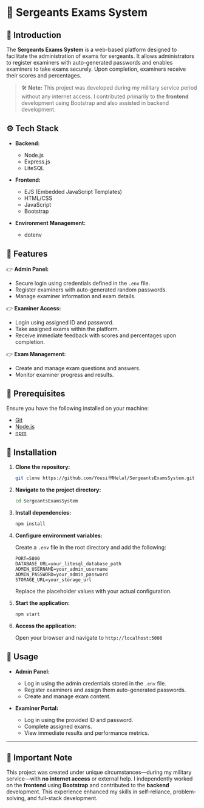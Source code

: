 # 📝 Sergeants Exams System

## <a name="introduction">🎉 Introduction</a>

The **Sergeants Exams System** is a web-based platform designed to facilitate the administration of exams for sergeants. It allows administrators to register examiners with auto-generated passwords and enables examiners to take exams securely. Upon completion, examiners receive their scores and percentages.

> 🛠️ **Note:** This project was developed during my military service period without any internet access. I contributed primarily to the **frontend** development using Bootstrap and also assisted in backend development.

## <a name="tech-stack">⚙️ Tech Stack</a>

- **Backend:**
  - Node.js
  - Express.js
  - LiteSQL

- **Frontend:**
  - EJS (Embedded JavaScript Templates)
  - HTML/CSS
  - JavaScript
  - Bootstrap

- **Environment Management:**
  - dotenv

## <a name="features">🔋 Features</a>

👉 **Admin Panel:**
- Secure login using credentials defined in the `.env` file.
- Register examiners with auto-generated random passwords.
- Manage examiner information and exam details.

👉 **Examiner Access:**
- Login using assigned ID and password.
- Take assigned exams within the platform.
- Receive immediate feedback with scores and percentages upon completion.

👉 **Exam Management:**
- Create and manage exam questions and answers.
- Monitor examiner progress and results.

## <a name="prerequisites">🔧 Prerequisites</a>

Ensure you have the following installed on your machine:

- [Git](https://git-scm.com/)
- [Node.js](https://nodejs.org/)
- [npm](https://www.npmjs.com/)

## <a name="installation">🚀 Installation</a>

1. **Clone the repository:**
    ```bash
    git clone https://github.com/YousifMHelal/SergeantsExamsSystem.git
    ```

2. **Navigate to the project directory:**
    ```bash
    cd SergeantsExamsSystem
    ```

3. **Install dependencies:**
    ```bash
    npm install
    ```

4. **Configure environment variables:**

    Create a `.env` file in the root directory and add the following:

    ```env
    PORT=5000
    DATABASE_URL=your_litesql_database_path
    ADMIN_USERNAME=your_admin_username
    ADMIN_PASSWORD=your_admin_password
    STORAGE_URL=your_storage_url
    ```

    Replace the placeholder values with your actual configuration.

5. **Start the application:**
    ```bash
    npm start
    ```

6. **Access the application:**

    Open your browser and navigate to `http://localhost:5000`

## <a name="usage">📘 Usage</a>

- **Admin Panel:**
  - Log in using the admin credentials stored in the `.env` file.
  - Register examiners and assign them auto-generated passwords.
  - Create and manage exam content.

- **Examiner Portal:**
  - Log in using the provided ID and password.
  - Complete assigned exams.
  - View immediate results and performance metrics.

---

## <a name="note">📌 Important Note</a>

This project was created under unique circumstances—during my military service—with **no internet access** or external help. I independently worked on the **frontend** using **Bootstrap** and contributed to the **backend** development. This experience enhanced my skills in self-reliance, problem-solving, and full-stack development.
